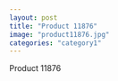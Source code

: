 ```yaml
---
layout: post
title: "Product 11876"
image: "product11876.jpg"
categories: "category1"
---
```

Product 11876
